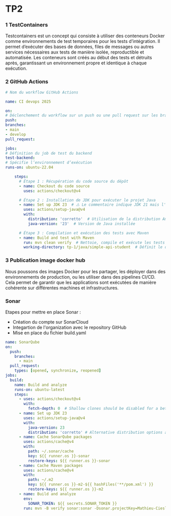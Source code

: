 # TP2 

### 1 TestContainers
Testcontainers est un concept qui consiste à utiliser des conteneurs Docker comme environnements de test temporaires pour les tests d’intégration. Il permet d’exécuter des bases de données, files de messages ou autres services nécessaires aux tests de manière isolée, reproductible et automatisée. Les conteneurs sont créés au début des tests et détruits après, garantissant un environnement propre et identique à chaque exécution.

### 2 GitHub Actions
```yaml
# Nom du workflow GitHub Actions

name: CI devops 2025

on:
# Déclenchement du workflow sur un push ou une pull request sur les branches main et develop
push:
branches:
- main
- develop
pull_request:

jobs:
# Définition du job de test du backend
test-backend:
# Spécifie l’environnement d’exécution
runs-on: ubuntu-22.04

    steps:
      # Étape 1 : Récupération du code source du dépôt
      - name: Checkout du code source
        uses: actions/checkout@v4

      # Étape 2 : Installation de JDK pour exécuter le projet Java
      - name: Set up JDK 23  # ⚠️ Le commentaire indique JDK 21 mais l'action installe JDK 23
        uses: actions/setup-java@v4
        with:
          distribution: 'corretto'  # Utilisation de la distribution Amazon Corretto
          java-version: '23'  # Version de Java installée

      # Étape 3 : Compilation et exécution des tests avec Maven
      - name: Build and test with Maven
        run: mvn clean verify  # Nettoie, compile et exécute les tests du projet
        working-directory: tp-1/java/simple-api-student  # Définit le dossier où exécuter la commande
```
### 3 Publication image docker hub 

Nous poussons des images Docker pour les partager, les déployer dans des environnements de production, ou les utiliser dans des pipelines CI/CD. Cela permet de garantir que les applications sont exécutées de manière cohérente sur différentes machines et infrastructures.

### Sonar 

Etapes pour mettre en place Sonar :

- Création du compte sur SonarCloud
- Integartion de l'organization avec le repository GitHub
- Mise en place du fichier build.yaml
```yaml
name: SonarQube
on:
  push:
    branches:
      - main
  pull_request:
    types: [opened, synchronize, reopened]
jobs:
  build:
    name: Build and analyze
    runs-on: ubuntu-latest
    steps:
      - uses: actions/checkout@v4
        with:
          fetch-depth: 0  # Shallow clones should be disabled for a better relevancy of analysis
      - name: Set up JDK 23
        uses: actions/setup-java@v4
        with:
          java-version: 23
          distribution: 'corretto' # Alternative distribution options are available.
      - name: Cache SonarQube packages
        uses: actions/cache@v4
        with:
          path: ~/.sonar/cache
          key: ${{ runner.os }}-sonar
          restore-keys: ${{ runner.os }}-sonar
      - name: Cache Maven packages
        uses: actions/cache@v4
        with:
          path: ~/.m2
          key: ${{ runner.os }}-m2-${{ hashFiles('**/pom.xml') }}
          restore-keys: ${{ runner.os }}-m2
      - name: Build and analyze
        env:
          SONAR_TOKEN: ${{ secrets.SONAR_TOKEN }}
        run: mvn -B verify sonar:sonar -Dsonar.projectKey=Mathieu-Cieslar_dev-ops-cpe -Dsonar.organization=mathieu-cieslar -Dsonar.host.url=https://sonarcloud.io -Dsonar.login=${{ secrets.SONAR_TOKEN }}  --file ./tp-1/java/simple-api-student/pom.xml
```